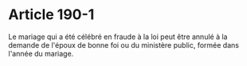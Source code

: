 # Article 190-1

Le mariage qui a été célébré en fraude à la loi peut être annulé à la demande de l'époux de bonne foi ou du ministère public, formée dans l'année du mariage.
